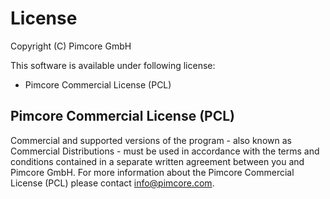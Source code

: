 # License
Copyright (C) Pimcore GmbH

This software is available under following license: 
* Pimcore Commercial License (PCL)

## Pimcore Commercial License (PCL)
Commercial and supported versions of the program - also known as
Commercial Distributions - must be used in accordance with the terms and conditions
contained in a separate written agreement between you and Pimcore GmbH.
For more information about the Pimcore Commercial License (PCL) please contact info@pimcore.com.